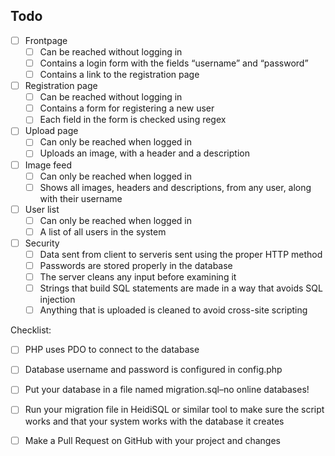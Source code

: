 <!-- Todolist -->
## Todo

- [ ] Frontpage
    - [ ] Can be reached without logging in
    - [ ] Contains a login form with the fields “username” and “password”
    - [ ] Contains a link to the registration page
- [ ] Registration page
    - [ ] Can be reached without logging in
    - [ ] Contains a form for registering a new user
    - [ ] Each field in the form is checked using regex
- [ ] Upload page
    - [ ] Can only be reached when logged in
    - [ ] Uploads an image, with a header and a description
- [ ] Image feed
    - [ ] Can only be reached when logged in
    - [ ] Shows all images, headers and descriptions, from any user, along with their username
- [ ] User list
    - [ ] Can only be reached when logged in
    - [ ] A list of all users in the system
- [ ] Security
    - [ ] Data sent from client to serveris sent using the proper HTTP method
    - [ ] Passwords are stored properly in the database
    - [ ] The server cleans any input before examining it
    - [ ] Strings that build SQL statements are made in a way that avoids SQL injection
    - [ ] Anything that is uploaded is cleaned to avoid cross-site scripting

Checklist:
- [ ] PHP uses PDO to connect to the database
- [ ] Database username and password is configured in config.php
- [ ] Put your database in a file named migration.sql–no online databases!
- [ ] Run your migration file in HeidiSQL or similar tool to make sure the script works and that your system works with the database it creates
- [ ] Make a Pull Request on GitHub with your project and changes



    
